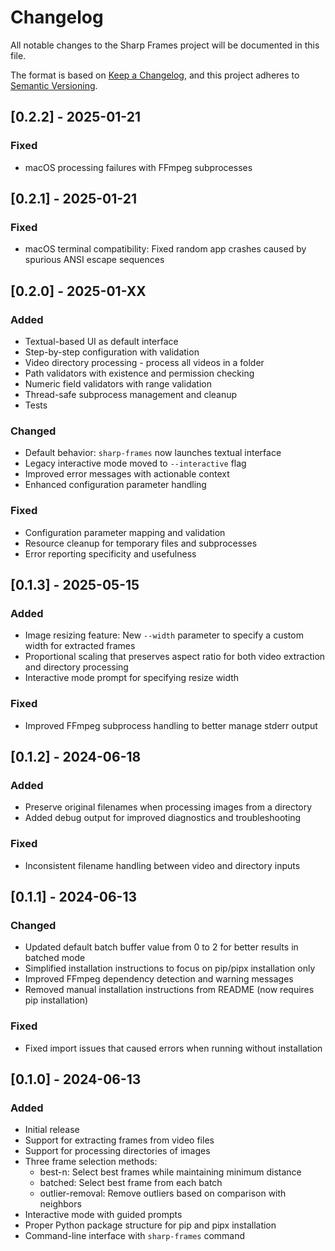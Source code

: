# Changelog

All notable changes to the Sharp Frames project will be documented in this file.

The format is based on [Keep a Changelog](https://keepachangelog.com/en/1.0.0/),
and this project adheres to [Semantic Versioning](https://semver.org/spec/v2.0.0.html).

## [0.2.2] - 2025-01-21

### Fixed
- macOS processing failures with FFmpeg subprocesses

## [0.2.1] - 2025-01-21

### Fixed
- macOS terminal compatibility: Fixed random app crashes caused by spurious ANSI escape sequences

## [0.2.0] - 2025-01-XX

### Added
- Textual-based UI as default interface
- Step-by-step configuration with validation
- Video directory processing - process all videos in a folder
- Path validators with existence and permission checking
- Numeric field validators with range validation
- Thread-safe subprocess management and cleanup
- Tests

### Changed
- Default behavior: `sharp-frames` now launches textual interface
- Legacy interactive mode moved to `--interactive` flag
- Improved error messages with actionable context
- Enhanced configuration parameter handling

### Fixed
- Configuration parameter mapping and validation
- Resource cleanup for temporary files and subprocesses
- Error reporting specificity and usefulness

## [0.1.3] - 2025-05-15

### Added
- Image resizing feature: New `--width` parameter to specify a custom width for extracted frames
- Proportional scaling that preserves aspect ratio for both video extraction and directory processing
- Interactive mode prompt for specifying resize width

### Fixed
- Improved FFmpeg subprocess handling to better manage stderr output

## [0.1.2] - 2024-06-18

### Added
- Preserve original filenames when processing images from a directory
- Added debug output for improved diagnostics and troubleshooting

### Fixed
- Inconsistent filename handling between video and directory inputs

## [0.1.1] - 2024-06-13

### Changed
- Updated default batch buffer value from 0 to 2 for better results in batched mode
- Simplified installation instructions to focus on pip/pipx installation only
- Improved FFmpeg dependency detection and warning messages
- Removed manual installation instructions from README (now requires pip installation)

### Fixed
- Fixed import issues that caused errors when running without installation

## [0.1.0] - 2024-06-13

### Added
- Initial release
- Support for extracting frames from video files
- Support for processing directories of images
- Three frame selection methods:
  - best-n: Select best frames while maintaining minimum distance
  - batched: Select best frame from each batch
  - outlier-removal: Remove outliers based on comparison with neighbors
- Interactive mode with guided prompts
- Proper Python package structure for pip and pipx installation
- Command-line interface with `sharp-frames` command 